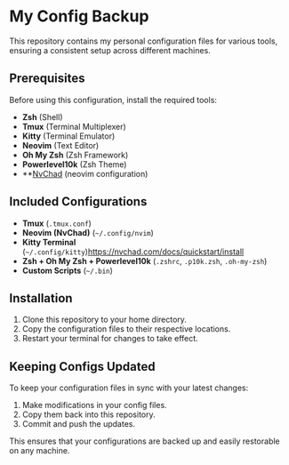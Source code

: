 # My Config Backup

This repository contains my personal configuration files for various tools, ensuring a consistent setup across different machines.

## Prerequisites

Before using this configuration, install the required tools:

- **Zsh** (Shell)
- **Tmux** (Terminal Multiplexer)
- **Kitty** (Terminal Emulator)
- **Neovim** (Text Editor)
- **Oh My Zsh** (Zsh Framework)
- **Powerlevel10k** (Zsh Theme)
- **[NvChad](https://nvchad.com/docs/quickstart/install) (neovim configuration)

## Included Configurations

- **Tmux** (`.tmux.conf`)
- **Neovim (NvChad)** (`~/.config/nvim`)
- **Kitty Terminal** (`~/.config/kitty`)https://nvchad.com/docs/quickstart/install
- **Zsh + Oh My Zsh + Powerlevel10k** (`.zshrc`, `.p10k.zsh`, `.oh-my-zsh`)
- **Custom Scripts** (`~/.bin`)

## Installation

1. Clone this repository to your home directory.
2. Copy the configuration files to their respective locations.
3. Restart your terminal for changes to take effect.

## Keeping Configs Updated

To keep your configuration files in sync with your latest changes:
1. Make modifications in your config files.
2. Copy them back into this repository.
3. Commit and push the updates.

This ensures that your configurations are backed up and easily restorable on any machine.

